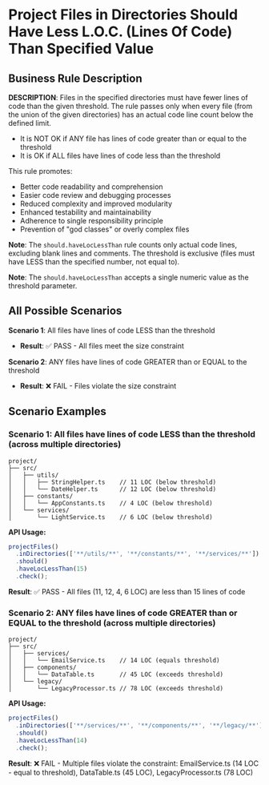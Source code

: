 # Project Files in Directories Should Have Less L.O.C. (Lines Of Code) Than Specified Value

## Business Rule Description

**DESCRIPTION**: Files in the specified directories must have fewer lines of code than the given threshold. The rule passes only when every file (from the union of the given directories) has an actual code line count below the defined limit.

- It is NOT OK if ANY file has lines of code greater than or equal to the threshold
- It is OK if ALL files have lines of code less than the threshold

This rule promotes:

- Better code readability and comprehension
- Easier code review and debugging processes
- Reduced complexity and improved modularity
- Enhanced testability and maintainability
- Adherence to single responsibility principle
- Prevention of "god classes" or overly complex files

**Note**: The `should.haveLocLessThan` rule counts only actual code lines, excluding blank lines and comments. The threshold is exclusive (files must have LESS than the specified number, not equal to).

**Note**: The `should.haveLocLessThan` accepts a single numeric value as the threshold parameter.

## All Possible Scenarios

**Scenario 1**: All files have lines of code LESS than the threshold

- **Result**: ✅ PASS - All files meet the size constraint

**Scenario 2**: ANY files have lines of code GREATER than or EQUAL to the threshold

- **Result**: ❌ FAIL - Files violate the size constraint

## Scenario Examples

### Scenario 1: All files have lines of code LESS than the threshold (across multiple directories)

```
project/
├── src/
│   ├── utils/
│   │   ├── StringHelper.ts    // 11 LOC (below threshold)
│   │   └── DateHelper.ts      // 12 LOC (below threshold)
│   ├── constants/
│   │   └── AppConstants.ts    // 4 LOC (below threshold)
│   └── services/
│       └── LightService.ts    // 6 LOC (below threshold)
```

**API Usage:**

```typescript
projectFiles()
  .inDirectories(['**/utils/**', '**/constants/**', '**/services/**'])
  .should()
  .haveLocLessThan(15)
  .check();
```

**Result**: ✅ PASS - All files (11, 12, 4, 6 LOC) are less than 15 lines of code

### Scenario 2: ANY files have lines of code GREATER than or EQUAL to the threshold (across multiple directories)

```
project/
├── src/
│   ├── services/
│   │   └── EmailService.ts    // 14 LOC (equals threshold)
│   ├── components/
│   │   └── DataTable.ts       // 45 LOC (exceeds threshold)
│   └── legacy/
│       └── LegacyProcessor.ts // 78 LOC (exceeds threshold)
```

**API Usage:**

```typescript
projectFiles()
  .inDirectories(['**/services/**', '**/components/**', '**/legacy/**'])
  .should()
  .haveLocLessThan(14)
  .check();
```

**Result**: ❌ FAIL - Multiple files violate the constraint: EmailService.ts (14 LOC - equal to threshold), DataTable.ts (45 LOC), LegacyProcessor.ts (78 LOC)
